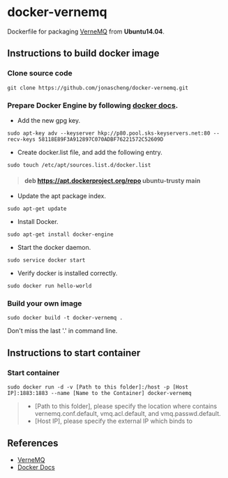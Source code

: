 # docker-vernemq
Dockerfile for packaging [VerneMQ](https://verne.mq/) from **Ubuntu14.04**.

## Instructions to build docker image

### Clone source code

`git clone https://github.com/jonascheng/docker-vernemq.git`

### Prepare Docker Engine by following [docker docs](https://docs.docker.com/engine/installation/ubuntulinux/).

* Add the new gpg key.

`sudo apt-key adv --keyserver hkp://p80.pool.sks-keyservers.net:80 --recv-keys 58118E89F3A912897C070ADBF76221572C52609D`

* Create docker.list file, and add the following entry.

`sudo touch /etc/apt/sources.list.d/docker.list` 

> #### deb https://apt.dockerproject.org/repo ubuntu-trusty main

* Update the apt package index.

`sudo apt-get update`

* Install Docker.

`sudo apt-get install docker-engine`

* Start the docker daemon.

`sudo service docker start`

* Verify docker is installed correctly.

`sudo docker run hello-world`

### Build your own image

`sudo docker build -t docker-vernemq .`

Don't miss the last '.' in command line.

## Instructions to start container

### Start container

`sudo docker run -d -v [Path to this folder]:/host -p [Host IP]:1883:1883 --name [Name to the Container] docker-vernemq`

> * [Path to this folder], please specify the location where contains vernemq.conf.default, vmq.acl.default, and vmq.passwd.default.
> * [Host IP], please specify the external IP which binds to 

## References
* [VerneMQ](https://verne.mq/)
* [Docker Docs](https://docs.docker.com/)

